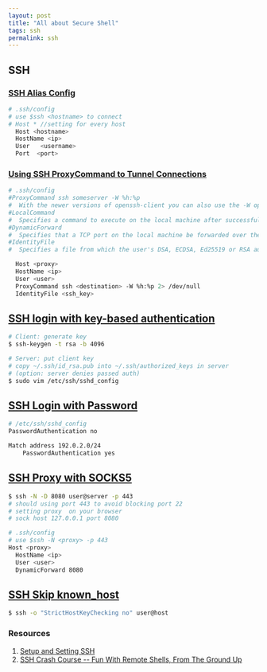```yaml
---
layout: post
title: "All about Secure Shell"
tags: ssh
permalink: ssh
---
```


## SSH

### [SSH Alias Config](http://backdrift.org/transparent-proxy-with-ssh)


```sh
# .ssh/config
# use $ssh <hostname> to connect
# Host * //setting for every host
  Host <hostname>
  HostName <ip>
  User	 <username>
  Port  <port>
```

### [Using SSH ProxyCommand to Tunnel Connections](http://backdrift.org/transparent-proxy-with-ssh)

```sh
# .ssh/config
#ProxyCommand ssh someserver -W %h:%p
#  With the newer versions of openssh-client you can also use the -W option to forward the connection.
#LocalCommand
#  Specifies a command to execute on the local machine after successfully connecting to the server
#DynamicForward
#  Specifies that a TCP port on the local machine be forwarded over the secure channel, and the application protocol is then used to determine where to connect to from the remote machine.
#IdentityFile
#  Specifies a file from which the user's DSA, ECDSA, Ed25519 or RSA authentication identity is read

  Host <proxy>
  HostName <ip>
  User <user>
  ProxyCommand ssh <destination> -W %h:%p 2> /dev/null
  IdentityFile <ssh_key>
```

## [SSH login with key-based authentication](http://www.laubenheimer.net/ssh-keys.shtml)

```sh
# Client: generate key
$ ssh-keygen -t rsa -b 4096

# Server: put client key
# copy ~/.ssh/id_rsa.pub into ~/.ssh/authorized_keys in server
# (option: server denies passed auth)
$ sudo vim /etc/ssh/sshd_config
```

## [SSH Login with Password](http://askubuntu.com/questions/101670/how-can-i-allow-ssh-password-authentication-from-only-certain-ip-addresses)

```sh
# /etc/ssh/sshd_config
PasswordAuthentication no

Match address 192.0.2.0/24
    PasswordAuthentication yes
```

## [SSH Proxy with SOCKS5](https://thomashunter.name/blog/really-simple-ssh-proxy-socks5/)

```sh
$ ssh -N -D 8080 user@server -p 443
# should using port 443 to avoid blocking port 22
# setting proxy  on your browser
# sock host 127.0.0.1 port 8080
```

```sh
# .ssh/config
# use $ssh -N <proxy> -p 443
Host <proxy>
  HostName <ip>
  User <user>
  DynamicForward 8080
```

## [SSH Skip known_host](http://superuser.com/questions/125324/how-can-i-avoid-sshs-host-verification-for-known-hosts)

```sh
$ ssh -o "StrictHostKeyChecking no" user@host
```

### Resources
1. [Setup and Setting SSH](https://help.ubuntu.com/community/SSH/OpenSSH/Configuring)
2. [SSH Crash Course -- Fun With Remote Shells, From The Ground Up](https://www.youtube.com/playlist?list=PLtK75qxsQaMII75AbcuIruao1k2qdxwjg)
